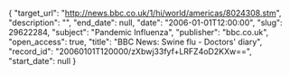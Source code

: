 {
  "target_url": "http://news.bbc.co.uk/1/hi/world/americas/8024308.stm", 
  "description": "", 
  "end_date": null, 
  "date": "2006-01-01T12:00:00", 
  "slug": 29622284, 
  "subject": "Pandemic Influenza", 
  "publisher": "bbc.co.uk", 
  "open_access": true, 
  "title": "BBC News: Swine flu - Doctors' diary", 
  "record_id": "20060101T120000/zXbwj33fyf+LRFZ4oD2KXw==", 
  "start_date": null
}

